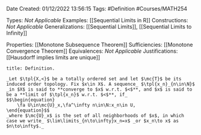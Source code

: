 <div class="topSpace"></div>

Date Created: 01/12/2022 13:56:15
Tags: #Definition #Courses/MATH254

Types: _Not Applicable_
Examples: [[Sequential Limits in R]]
Constructions: _Not Applicable_
Generalizations: [[Sequential Limits]], [[Sequential Limits to Infinity]]

Properties: [[Monotone Subsequence Theorem]]
Sufficiencies: [[Monotone Convergence Theorem]]
Equivalences: _Not Applicable_
Justifications: [[Hausdorff implies limits are unique]]

``` ad-Definition
title: Definition.

_Let $\tpl{X,<}$ be a totally ordered set and let $\mc{T}$ be its induced order topology. Fix $x\in X$. A sequence_ $\tpl{x_n}_{n\in\N}$ _in $X$ is said to **converge to $x$ w.r.t. $<$**, and $x$ is said to be a **limit of $\tpl{x_n}$ w.r.t. $<$**, if_
$$\begin{equation}
    \fa U\in\mc{U}_x,\fa^\infty n\in\N:x_n\in U,
\end{equation}$$
_where $\mc{U}_x$ is the set of all neighborhoods of $x$, in which case we write_ $\lim\limits_{n\to\infty}x_n=x$ _or $x_n\to x$ as $n\to\infty$._

```
